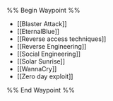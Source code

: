 %% Begin Waypoint %%
- [[Blaster Attack]]
- [[EternalBlue]]
- [[Reverse access techniques]]
- [[Reverse Engineering]]
- [[Social Engineering]]
- [[Solar Sunrise]]
- [[WannaCry]]
- [[Zero day exploit]]

%% End Waypoint %%